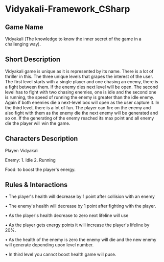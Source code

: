 # Vidyakali-Framework_CSharp
## Game Name 
Vidyakali (The knowledge to know the inner secret of the game in a challenging way).
## 	Short Description 
Vidyakali game is unique as it is represented by its name. There is a lot of thriller in this. The three unique levels that grapes the interest of the user. The first level starts with a single player and one chasing an enemy, there is a fight between them. If the enemy dies next level will be open. The second level has to fight with two chasing enemies, one is idle and the second one is running, the speed of running the enemy is greater than the idle enemy. Again if both enemies die a next-level box will open as the user capture it. In the third level, there is a lot of fun. The player can fire on the enemy and also fight with them as the enemy die the next enemy will be generated and so on. If the generating of the enemy reached its max point and all enemy die the player will win the game.
## 	Characters Description
Player: Vidyakali 

Enemy: 1. Idle 2. Running

Food: to boost the player's energy.

## 	Rules & Interactions
•	The player's health will decrease by 1 point after collision with an enemy
 
•	The enemy's health will decrease by 1 point after fighting with the player.

•	As the player's health decrease to zero next lifeline will use

•	As the player gets energy points it will increase the player's lifeline by 20%.

•	As the health of the enemy is zero the enemy will die and the new enemy will generate depending upon level number.

•	In third level you cannot boost health game will puse.



